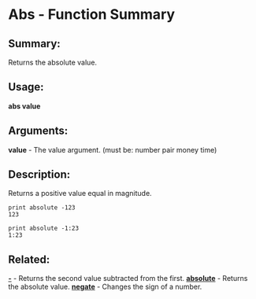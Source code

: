 # Abs - Function Summary

## Summary:

Returns the absolute value.

## Usage:

**abs value**

## Arguments:

**value** - The value argument. (must be: number pair money time)

## Description:

Returns a positive value equal in magnitude.

```
print absolute -123
123
```

```
print absolute -1:23
1:23
```

## Related:

[**-**](http://www.rebol.com/docs/words/w-.html) - Returns the second value subtracted from the first.
[**absolute**](http://www.rebol.com/docs/words/wabsolute.html) - Returns the absolute value.
[**negate**](http://www.rebol.com/docs/words/wnegate.html) - Changes the sign of a number.